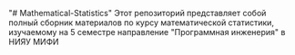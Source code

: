 "# Mathematical-Statistics" 
Этот репозиторий представляет собой полный сборник материалов по курсу математической статистики, изучаемому на 5 семестре направление "Программная инженерия" в НИЯУ МИФИ
